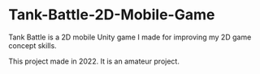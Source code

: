 # Tank-Battle-2D-Mobile-Game
Tank Battle is a 2D mobile Unity game I made for improving my 2D game concept skills.

This project made in 2022. It is an amateur project.
